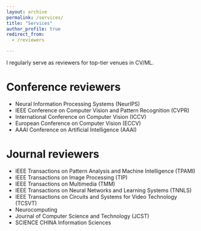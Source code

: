 ```yaml
---
layout: archive
permalink: /services/
title: "Services"
author_profile: true
redirect_from: 
  - /reviewers

---
```


I regularly serve as reviewers for top-tier venues in CV/ML.


Conference reviewers
======
* Neural Information Processing Systems (NeurIPS)
* IEEE Conference on Computer Vision and Pattern Recognition (CVPR)
* International Conference on Computer Vision (ICCV)
* European Conference on Computer Vision (ECCV)
* AAAI Conference on Artificial Intelligence (AAAI)

Journal reviewers
======
* IEEE Transactions on Pattern Analysis and Machine Intelligence (TPAMI)
* IEEE Transactions on Image Processing (TIP)
* IEEE Transactions on Multimedia (TMM)
* IEEE Transactions on Neural Networks and Learning Systems (TNNLS)
* IEEE Transactions on Circuits and Systems for Video Technology (TCSVT)
* Neurocomputing
* Journal of Computer Science and Technology (JCST)
* SCIENCE CHINA Information Sciences